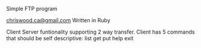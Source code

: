 Simple FTP programchriswood.ca@gmail.comWritten in RubyClient Server funtionality supporting 2 way transfer.Client has 5 commands that should be self descriptive:    list    get    put    help    exit